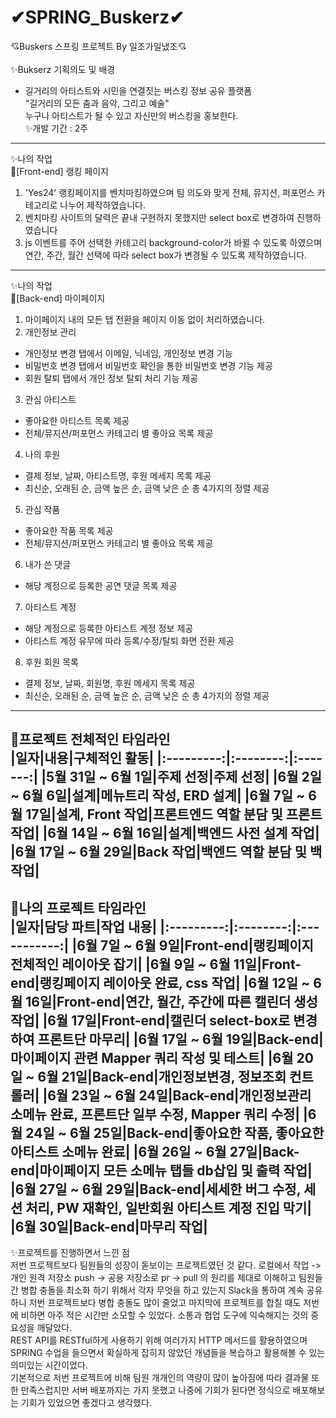 # ✔SPRING_Buskerz✔ 
💘Buskers 스프링 프로젝트 By 일조가일냈조💘
<br><br>
✨Bukserz 기획의도 및 배경
- 길거리의 아티스트와 시민을 연결짓는 버스킹 정보 공유 플랫폼 <br>
"길거리의 모든 춤과 음악, 그리고 예술" <br>
누구나 아티스트가 될 수 있고 자신만의 버스킹을 홍보한다. <br>
✨개발 기간 : 2주 <br>
----------------------------------------------------------------------------------------------------------------------
✨나의 작업<br>
🎈[Front-end]
랭킹 페이지<br>
1. 'Yes24' 랭킹페이지를 벤치마킹하였으며 팀 의도와 맞게 전체, 뮤지션, 퍼포먼스 카테고리로 나누어 제작하였습니다.<br>
2. 벤치마킹 사이트의 달력은 끝내 구현하지 못했지만 select box로 변경하여 진행하였습니다 <br>
3. js 이벤트를 주어 선택한 카테고리 background-color가 바뀔 수 있도록 하였으며 연간, 주간, 월간 선택에 따라 select box가 변경될 수 있도록 제작하였습니다.<br>
-----------------------------------------------------------------------------------------------
✨나의 작업<br>
🎈[Back-end]
마이페이지 <br>
1. 마이페이지 내의 모든 탭 전환을 페이지 이동 없이 처리하였습니다.<br>
2. 개인정보 관리 <br>
- 개인정보 변경 탭에서 이메일, 닉네임, 개인정보 변경 기능 <br>
- 비밀번호 변경 탭에서 비밀번호 확인을 통한 비밀번호 변경 기능 제공 <br>
- 회원 탈퇴 탭에서 개인 정보 탈퇴 처리 기능 제공<br>
3. 관심 아티스트<br>
- 좋아요한 아티스트 목록 제공<br>
- 전체/뮤지션/퍼포먼스 카테고리 별 좋아요 목록 제공<br>
4. 나의 후원<br>
- 결제 정보, 날짜, 아티스트명, 후원 메세지 목록 제공<br>
- 최신순, 오래된 순, 금액 높은 순, 금액 낮은 순 총 4가지의 정렬 제공<br>
5. 관심 작품<br>
- 좋아요한 작품 목록 제공<br>
- 전체/뮤지션/퍼포먼스 카테고리 별 좋아요 목록 제공<br>
6. 내가 쓴 댓글<br>
- 해당 계정으로 등록한 공연 댓글 목록 제공<br>
7. 아티스트 계정<br>
- 해당 계정으로 등록한 아티스트 계정 정보 제공<br>
- 아티스트 계정 유무에 따라 등록/수정/탈퇴 화면 전환 제공<br>
8. 후원 회원 목록<br>
- 결제 정보, 날짜, 회원명, 후원 메세지 목록 제공<br>
- 최신순, 오래된 순, 금액 높은 순, 금액 낮은 순 총 4가지의 정렬 제공<br>
------------------------------------------------------------------------------------------------------------------------------------------------------------
🎈프로젝트 전체적인 타임라인 <br>
|일자|내용|구체적인 활동|
|:---------:|:--------:|:-------:|
|5월 31일 ~ 6월 1일|주제 선정|주제 선정|
|6월 2일 ~ 6월 6일|설계|메뉴트리 작성, ERD 설계|
|6월 7일 ~ 6월 17일|설계, Front 작업|프론트엔드 역할 분담 및 프론트 작업|
|6월 14일 ~ 6월 16일|설계|백엔드 사전 설계 작업|
|6월 17일 ~ 6월 29일|Back 작업|백엔드 역할 분담 및 백 작업|
-------------------------------------------------------------------------------------------------------------------------------------------------------------
🎈나의 프로젝트 타임라인<br>
|일자|담당 파트|작업 내용|
|:---------:|:--------:|:-----------:|
|6월 7일 ~ 6월 9일|Front-end|랭킹페이지 전체적인 레이아웃 잡기|
|6월 9일 ~ 6월 11일|Front-end|랭킹페이지 레이아웃 완료, css 작업|
|6월 12일 ~ 6월 16일|Front-end|연간, 월간, 주간에 따른 캘린더 생성 작업|
|6월 17일|Front-end|캘린더 select-box로 변경하여 프론트단 마무리|
|6월 17일 ~ 6월 19일|Back-end|마이페이지 관련 Mapper 쿼리 작성 및 테스트|
|6월 20일 ~ 6월 21일|Back-end|개인정보변경, 정보조회 컨트롤러|
|6월 23일 ~ 6월 24일|Back-end|개인정보관리 소메뉴 완료, 프론트단 일부 수정, Mapper 쿼리 수정|
|6월 24일 ~ 6월 25일|Back-end|좋아요한 작품, 좋아요한 아티스트 소메뉴 완료|
|6월 26일 ~ 6월 27일|Back-end|마이페이지 모든 소메뉴 탭들 db삽입 및 출력 작업|
|6월 27일 ~ 6월 29일|Back-end|세세한 버그 수정, 세션 처리, PW 재확인, 일반회원 아티스트 계정 진입 막기|
|6월 30일|Back-end|마무리 작업|
-------------------------------------------------------------------------------------
✨프로젝트를 진행하면서 느낀 점<br>
저번 프로젝트보다 팀원들의 성장이 돋보이는 프로젝트였던 것 같다. 로컬에서 작업 -> 개인 원격 저장소 push -> 공용 저장소로 pr -> pull 의 원리를 제대로 이해하고 팀원들 간 병합 충돌을 최소화 하기 위해서 각자 무엇을 하고 있는지 Slack을 통하여 계속 공유하니 저번 프로젝트보다 병합 충돌도 많이 줄었고 마지막에 프로젝트를 합칠 때도 저번에 비하면 아주 적은 시간만 소모할 수 있었다. 소통과 협업 도구에 익숙해지는 것의 중요성을 깨달았다. <br>
REST API를 RESTful하게 사용하기 위해 여러가지 HTTP 메서드를 활용하였으며 SPRING 수업을 들으면서 확실하게 잡히지 않았던 개념들을 복습하고 활용해볼 수 있는 의미있는 시간이었다. <br>
기본적으로 저번 프로젝트에 비해 팀원 개개인의 역량이 많이 높아짐에 따라 결과물 또한 만족스럽지만 서버 배포까지는 가지 못했고 나중에 기회가 된다면 정식으로 배포해보는 기회가 있었으면 좋겠다고 생각했다. 
